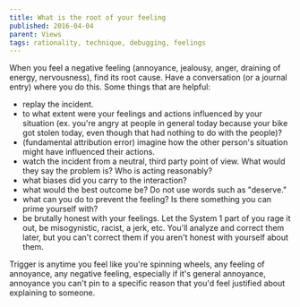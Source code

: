 ```yaml
---
title: What is the root of your feeling
published: 2016-04-04
parent: Views
tags: rationality, technique, debugging, feelings
---
```


When you feel a negative feeling (annoyance, jealousy, anger, draining of energy, nervousness), find its root cause. Have a conversation (or a journal entry) where you do this. Some things that are helpful:

* replay the incident.
* to what extent were your feelings and actions influenced by your situation (ex. you're angry at people in general today because your bike got stolen today, even though that had nothing to do with the people)?
* (fundamental attribution error) imagine how the other person's situation might have influenced their actions.
* watch the incident from a neutral, third party point of view. What would they say the problem is? Who is acting reasonably?
* what biases did you carry to the interaction?
* what would the best outcome be? Do not use words such as "deserve."
* what can you do to prevent the feeling? Is there something you can prime yourself with?
* be brutally honest with your feelings. Let the System 1 part of you rage it out, be misogynistic, racist, a jerk, etc. You'll analyze and correct them later, but you can't correct them if you aren't honest with yourself about them. 

Trigger is anytime you feel like you're spinning wheels, any feeling of annoyance, any negative feeling, especially if it's general annoyance, annoyance you can't pin to a specific reason that you'd feel justified about explaining to someone.
